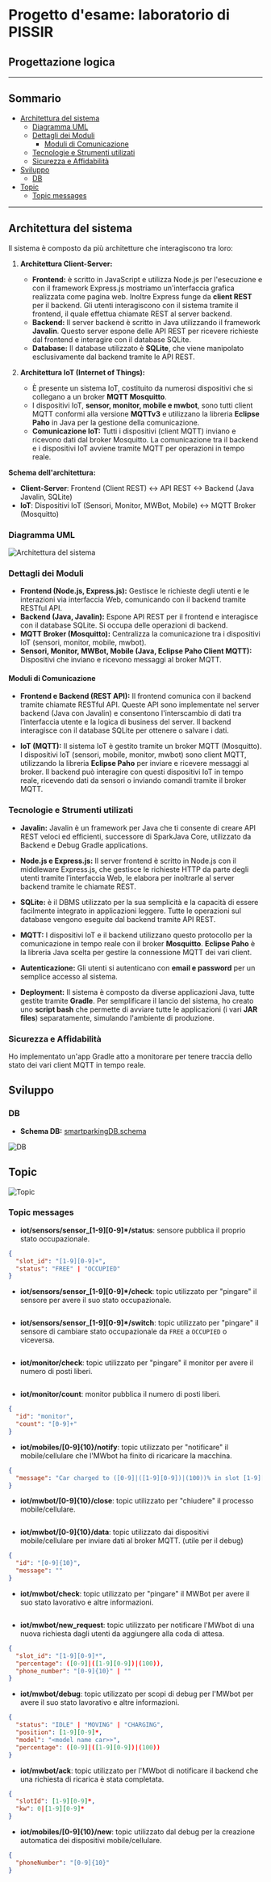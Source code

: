 # Progetto d'esame: laboratorio di PISSIR <!-- omit in toc -->

## Progettazione logica <!-- omit in toc -->

---

## Sommario <!-- omit in toc -->

- [Architettura del sistema](#architettura-del-sistema)
  - [Diagramma UML](#diagramma-uml)
  - [Dettagli dei Moduli](#dettagli-dei-moduli)
    - [Moduli di Comunicazione](#moduli-di-comunicazione)
  - [Tecnologie e Strumenti utilizati](#tecnologie-e-strumenti-utilizati)
  - [Sicurezza e Affidabilità](#sicurezza-e-affidabilità)
- [Sviluppo](#sviluppo)
  - [DB](#db)
- [Topic](#topic)
  - [Topic messages](#topic-messages)

---

## Architettura del sistema

Il sistema è composto da più architetture che interagiscono tra loro:

1. **Architettura Client-Server:**
   - **Frontend:** è scritto in JavaScript e utilizza Node.js per l'esecuzione e con il framework Express.js mostriamo un'interfaccia grafica realizzata come pagina web. Inoltre Express funge da **client REST** per il backend. Gli utenti interagiscono con il sistema tramite il frontend, il quale effettua chiamate REST al server backend.
   - **Backend:** Il server backend è scritto in Java utilizzando il framework **Javalin**. Questo server espone delle API REST per ricevere richieste dal frontend e interagire con il database SQLite.
   - **Database:** Il database utilizzato è **SQLite**, che viene manipolato esclusivamente dal backend tramite le API REST.

2. **Architettura IoT (Internet of Things):**
   - È presente un sistema IoT, costituito da numerosi dispositivi che si collegano a un broker **MQTT Mosquitto**.
   - I dispositivi IoT, **sensor, monitor, mobile e mwbot**, sono tutti client MQTT conformi alla versione **MQTTv3** e utilizzano la libreria **Eclipse Paho** in Java per la gestione della comunicazione.
   - **Comunicazione IoT:** Tutti i dispositivi (client MQTT) inviano e ricevono dati dal broker Mosquitto. La comunicazione tra il backend e i dispositivi IoT avviene tramite MQTT per operazioni in tempo reale.

**Schema dell'architettura:**

- **Client-Server**: Frontend (Client REST) <-> API REST <-> Backend (Java Javalin, SQLite)
- **IoT**: Dispositivi IoT (Sensori, Monitor, MWBot, Mobile) <-> MQTT Broker (Mosquitto)

### Diagramma UML

![Architettura del sistema](./img/architecture.svg)

### Dettagli dei Moduli

- **Frontend (Node.js, Express.js):** Gestisce le richieste degli utenti e le interazioni via interfaccia Web, comunicando con il backend tramite RESTful API.
- **Backend (Java, Javalin):** Espone API REST per il frontend e interagisce con il database SQLite. Si occupa delle operazioni di backend.
- **MQTT Broker (Mosquitto):** Centralizza la comunicazione tra i dispositivi IoT (sensori, monitor, mobile, mwbot).
- **Sensori, Monitor, MWBot, Mobile (Java, Eclipse Paho Client MQTT):** Dispositivi che inviano e ricevono messaggi al broker MQTT.

#### Moduli di Comunicazione

- **Frontend e Backend (REST API):**
  Il frontend comunica con il backend tramite chiamate RESTful API. Queste API sono implementate nel server backend (Java con Javalin) e consentono l'interscambio di dati tra l’interfaccia utente e la logica di business del server. Il backend interagisce con il database SQLite per ottenere o salvare i dati.

- **IoT (MQTT):**
  Il sistema IoT è gestito tramite un broker MQTT (Mosquitto). I dispositivi IoT (sensori, mobile, monitor, mwbot) sono client MQTT, utilizzando la libreria **Eclipse Paho** per inviare e ricevere messaggi al broker. Il backend può interagire con questi dispositivi IoT in tempo reale, ricevendo dati da sensori o inviando comandi tramite il broker MQTT.

### Tecnologie e Strumenti utilizati

- **Javalin:** Javalin è un framework per Java che ti consente di creare API REST veloci ed efficienti, successore di SparkJava Core, utilizzato da Backend e Debug Gradle applications.

- **Node.js e Express.js:** Il server frontend è scritto in Node.js con il middleware Express.js, che gestisce le richieste HTTP da parte degli utenti tramite l’interfaccia Web, le elabora per inoltrarle al server backend tramite le chiamate REST.

- **SQLite:** è il DBMS utilizzato per la sua semplicità e la capacità di essere facilmente integrato in applicazioni leggere. Tutte le operazioni sul database vengono eseguite dal backend tramite API REST.

- **MQTT:** I dispositivi IoT e il backend utilizzano questo protocollo per la comunicazione in tempo reale con il broker **Mosquitto**. **Eclipse Paho** è la libreria Java scelta per gestire la connessione MQTT dei vari client.

- **Autenticazione:** Gli utenti si autenticano con **email e password** per un semplice accesso al sistema.

- **Deployment:** Il sistema è composto da diverse applicazioni Java, tutte gestite tramite **Gradle**. Per semplificare il lancio del sistema, ho creato uno **script bash** che permette di avviare tutte le applicazioni (i vari **JAR files**) separatamente, simulando l'ambiente di produzione.

### Sicurezza e Affidabilità

Ho implementato un'app Gradle atto a monitorare per tenere traccia dello stato dei vari client MQTT in tempo reale.

## Sviluppo

### DB

- **Schema DB:** [smartparkingDB.schema](../code/backend/src/main/resources/smartparking.schema)

![DB](./img/db.svg)

## Topic

![Topic](./img/topic.svg)

### Topic messages

- **iot/sensors/sensor_\[1-9\]\[0-9\]*/status**: sensore pubblica il proprio stato occupazionale.

```json
{
  "slot_id": "[1-9][0-9]+",
  "status": "FREE" | "OCCUPIED"
}
```

- **iot/sensors/sensor_\[1-9\]\[0-9\]*/check**: topic utilizzato per "pingare" il sensore per avere il suo stato occupazionale.

```json
```

- **iot/sensors/sensor_\[1-9\]\[0-9\]*/switch**: topic utilizzato per "pingare" il sensore di cambiare stato occupazionale da `FREE` a `OCCUPIED` o viceversa.

```json
```

- **iot/monitor/check**: topic utilizzato per "pingare" il monitor per avere il numero di posti liberi.

```json
```

- **iot/monitor/count**: monitor pubblica il numero di posti liberi.

```json
{
  "id": "monitor",
  "count": "[0-9]+"
}
```

- **iot/mobiles/\[0-9\]{10}/notify**: topic utilizzato per "notificare" il mobile/cellulare che l'MWbot ha finito di ricaricare la macchina.

```json
{
  "message": "Car charged to ([0-9]|([1-9][0-9])|(100))% in slot [1-9][0-9]* with 0|[1-9][0-9]* KW"
}
```

- **iot/mwbot/\[0-9\]{10}/close**: topic utilizzato per "chiudere" il processo mobile/cellulare.

```json
```

- **iot/mwbot/\[0-9\]{10}/data**: topic utilizzato dai dispositivi mobile/cellulare per inviare dati al broker MQTT. (utile per il debug)

```json
{
  "id": "[0-9]{10}",
  "message": ""
}
```

- **iot/mwbot/check**: topic utilizzato per "pingare" il MWBot per avere il suo stato lavorativo e altre informazioni.

```json
```

- **iot/mwbot/new_request**: topic utilizzato per notificare l'MWbot di una nuova richiesta dagli utenti da aggiungere alla coda di attesa.

```json
{
  "slot_id": "[1-9][0-9]*",
  "percentage": ([0-9]|([1-9][0-9])|(100)),
  "phone_number": "[0-9]{10}" | ""
}
```

- **iot/mwbot/debug**: topic utilizzato per scopi di debug per l'MWbot per avere il suo stato lavorativo e altre informazioni.

```json
{
  "status": "IDLE" | "MOVING" | "CHARGING",
  "position": [1-9][0-9]*,
  "model": "<model name car>>",
  "percentage": ([0-9]|([1-9][0-9])|(100))
}
```

- **iot/mwbot/ack**: topic utilizzato per l'MWbot di notificare il backend che una richiesta di ricarica è stata completata.

```json
{
  "slotId": [1-9][0-9]*,
  "kw": 0|[1-9][0-9]*
}
```

- **iot/mobiles/\[0-9\]{10}/new**: topic utilizzato dal debug per la creazione automatica dei dispositivi mobile/cellulare.

```json
{
  "phoneNumber": "[0-9]{10}"
}
```
